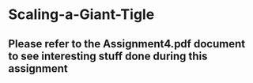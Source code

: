 # Scaling-a-Giant-Tigle
## Please refer to the Assignment4.pdf document to see interesting stuff done during this assignment

